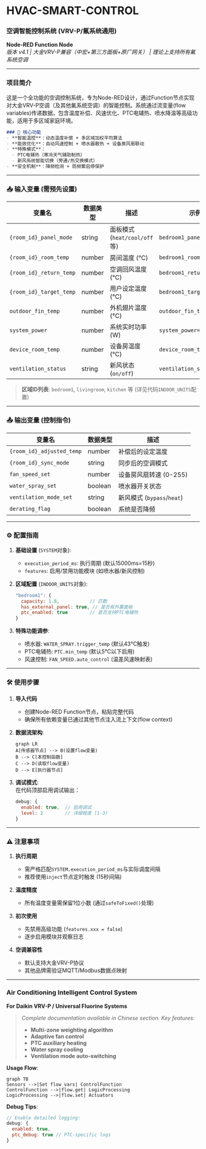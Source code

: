 # HVAC-SMART-CONTROL

### 空调智能控制系统 (VRV-P/氟系统通用)  
**Node-RED Function Node**  
*版本 v4.1 | 大金VRV-P兼容（中宏+第三方面板+原厂网关） | 理论上支持所有氟系统空调*

---

### 项目简介  
这是一个全功能的空调控制系统，专为Node-RED设计，通过Function节点实现对大金VRV-P空调（及其他氟系统空调）的智能控制。系统通过流变量(flow variables)传递数据，包含温度补偿、风速优化、PTC电辅热、喷水降温等高级功能，适用于多区域家庭环境。

```markdown
### 🚀 核心功能
- **智能温控**：动态温度补偿 + 多区域加权平均算法
- **能效优化**：自动风速控制 + 喷水器散热 + 设备房风扇联动
- **特殊模式**：  
  - PTC电辅热（寒冷天气辅助制热）  
  - 新风系统智能切换（旁通/热交换模式）
- **安全机制**：降频检测 + 防频繁启停保护
```

---

### 📥 输入变量 (需预先设置)  
| 变量名                    | 数据类型 | 描述                          | 示例                     |
|---------------------------|----------|-------------------------------|--------------------------|
| `{room_id}_panel_mode`    | string   | 面板模式 (`heat/cool/off`等)  | `bedroom1_panel_mode`    |
| `{room_id}_room_temp`     | number   | 房间温度 (℃)                  | `bedroom1_room_temp=24.5`|
| `{room_id}_return_temp`   | number   | 空调回风温度 (℃)              | `bedroom1_return_temp`   |
| `{room_id}_target_temp`   | number   | 用户设定温度 (℃)              | `bedroom1_target_temp=22`|
| `outdoor_fin_temp`        | number   | 外机翅片温度 (℃)              | `outdoor_fin_temp=42.3`  |
| `system_power`            | number   | 系统实时功率 (W)              | `system_power=1200`      |
| `device_room_temp`        | number   | 设备房温度 (℃)                | `device_room_temp=32.1`  |
| `ventilation_status`      | string   | 新风状态 (`on/off`)           | `ventilation_status="on"`|

> **区域ID列表**: `bedroom1`, `livingroom`, `kitchen` 等 (详见代码`INDOOR_UNITS`配置)

---

### 📤 输出变量 (控制指令)  
| 变量名                  | 数据类型 | 描述                          |
|-------------------------|----------|-------------------------------|
| `{room_id}_adjusted_temp` | number   | 补偿后的设定温度              |
| `{room_id}_sync_mode`     | string   | 同步后的空调模式              |
| `fan_speed_set`           | number   | 设备房风扇转速 (0-255)        |
| `water_spray_set`         | boolean  | 喷水器开关状态                |
| `ventilation_mode_set`    | string   | 新风模式 (`bypass`/`heat`)    |
| `derating_flag`           | boolean  | 系统是否降频                  |

---

### ⚙️ 配置指南  
1. **基础设置** (`SYSTEM`对象):  
   - `execution_period_ms`: 执行周期 (默认15000ms=15秒)  
   - `features`: 启用/禁用功能模块 (如喷水器/新风控制)  

2. **区域配置** (`INDOOR_UNITS`对象):  
   ```javascript
   "bedroom1": {
     capacity: 1.8,           // 匹数
     has_external_panel: true, // 是否有外置面板
     ptc_enabled: true        // 是否支持PTC电辅热
   }
   ```

3. **特殊功能调参**:  
   - 喷水器: `WATER_SPRAY.trigger_temp` (默认43℃触发)  
   - PTC电辅热: `PTC.min_temp` (默认5℃以下启用)  
   - 风速控制: `FAN_SPEED.auto_control` (温差风速映射表)

---

### 🛠 使用步骤  
1. **导入代码**  
   - 创建Node-RED Function节点，粘贴完整代码  
   - 确保所有依赖变量已通过其他节点注入流上下文(flow context)

2. **数据流架构**:  
   ```mermaid
   graph LR
   A[传感器节点] --> B(设置flow变量)
   B --> C[本控制函数]
   C --> D(读取flow变量)
   D --> E[执行器节点]
   ```

3. **调试模式**:  
   在代码顶部启用调试输出：  
   ```javascript
   debug: {
     enabled: true,  // 启用调试
     level: 2        // 详细程度 (1-3)
   }
   ```

---

### ⚠️ 注意事项  
1. **执行周期**  
   - 需严格匹配`SYSTEM.execution_period_ms`与实际调度间隔  
   - 推荐使用`inject`节点定时触发 (15秒间隔)

2. **温度精度**  
   - 所有温度变量需保留1位小数 (通过`safeToFixed()`处理)

3. **初次使用**  
   - 先禁用高级功能 (`features.xxx = false`)  
   - 逐步启用模块并观察日志  

4. **空调兼容性**  
   - 默认支持大金VRV-P协议  
   - 其他品牌需验证MQTT/Modbus数据点映射

---

### Air Conditioning Intelligent Control System  
**For Daikin VRV-P / Universal Fluorine Systems**  

> *Complete documentation available in Chinese section. Key features:*  
> - **Multi-zone weighting algorithm**  
> - **Adaptive fan control**  
> - **PTC auxiliary heating**  
> - **Water spray cooling**  
> - **Ventilation mode auto-switching**  

**Usage Flow**:  
```mermaid
graph TB
Sensors -->|Set flow vars| ControlFunction
ControlFunction -->|flow.get| LogicProcessing
LogicProcessing -->|flow.set| Actuators
```

**Debug Tips**:  
```javascript
// Enable detailed logging:
debug: { 
  enabled: true,
  ptc_debug: true // PTC-specific logs
}
```
